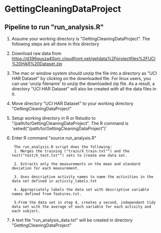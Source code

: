 GettingCleaningDataProject
==========================
## Pipeline to run "run_analysis.R"
1. Assume your working directory is "GettingCleaningDataProject".  The following steps are all done in this directory

2. Download raw data from https://d396qusza40orc.cloudfront.net/getdata%2Fprojectfiles%2FUCI%20HAR%20Dataset.zip

3. The mac or window system should unzip the file into a directory as "UCI HAR Dataset" by clicking on the downloaded file.  For linux users, you can use 'unzip filename' to unzip the downloaded zip file. As a result, a directory "UCI HAR Dataset" will also be created with all the data files in it.

4. Move directory "UCI HAR Dataset" to your working directory "GettingCleaningDataProject"

5. Setup working directory in R or Rstudio to "/path/to/GettingCleaningDataProject".  The R command is 'setwd("/path/to/GettingCleaningDataProject")'
        
6. Enter R command "source run_analysis.R"

        The run_analysis.R script does the following:
        1. Merges the training ("train/X_train.txt"") and the test("test/X_test.txt"") sets to create one data set.
        
        2. Extracts only the measurements on the mean and standard deviation for each measurement.
        
        3. Uses descriptive activity names to name the activities in the data set defined in activity_labels.txt
        
        4. Appropriately labels the data set with descriptive variable names defined from features.txt. 
        
        5.From the data set in step 4, creates a second, independent tidy data set with the average of each variable for each activity and each subject.
        

7. A text file "run_analysis_data.txt" will be created in directory "GettingCleaningDataProject"
